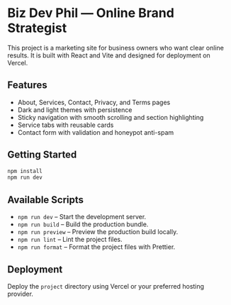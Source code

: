 # Biz Dev Phil — Online Brand Strategist

This project is a marketing site for business owners who want clear online results. It is built with React and Vite and designed for deployment on Vercel.

## Features

- About, Services, Contact, Privacy, and Terms pages
- Dark and light themes with persistence
- Sticky navigation with smooth scrolling and section highlighting
- Service tabs with reusable cards
- Contact form with validation and honeypot anti-spam

## Getting Started

```bash
npm install
npm run dev
```

## Available Scripts

- `npm run dev` – Start the development server.
- `npm run build` – Build the production bundle.
- `npm run preview` – Preview the production build locally.
- `npm run lint` – Lint the project files.
- `npm run format` – Format the project files with Prettier.

## Deployment

Deploy the `project` directory using Vercel or your preferred hosting provider.
